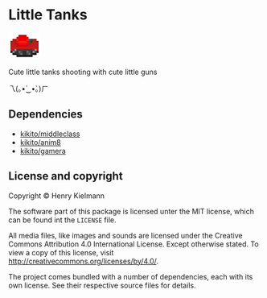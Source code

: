 Little Tanks
============

![](icon.gif)

Cute little tanks shooting with cute little guns

乁(｡•́‿•̀｡)ㄏ


Dependencies
------------

- [kikito/middleclass](http://github.com/kikito/middleclass)
- [kikito/anim8](http://github.com/kikito/anim8)
- [kikito/gamera](http://github.com/kikito/gamera)


License and copyright
---------------------

Copyright © Henry Kielmann

The software part of this package is licensed unter the MIT license,
which can be found int the `LICENSE` file.

All media files, like images and sounds are licensed under the
Creative Commons Attribution 4.0 International License.  Except otherwise stated.
To view a copy of this license, visit http://creativecommons.org/licenses/by/4.0/.

The project comes bundled with a number of dependencies, each with its own license.
See their respective source files for details.
